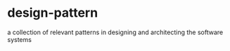 # design-pattern
a collection of relevant patterns in designing and architecting the software systems 
